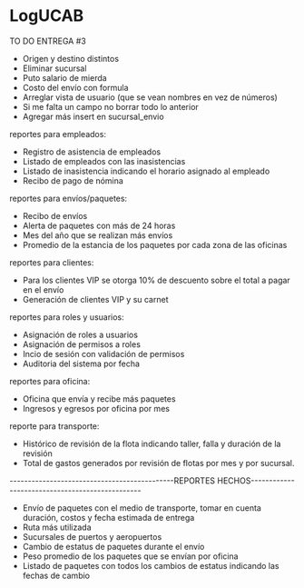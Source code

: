 # LogUCAB
TO DO ENTREGA #3
- Origen y destino distintos
- Eliminar sucursal
- Puto salario de mierda
- Costo del envío con formula
- Arreglar vista de usuario (que se vean nombres en vez de números)
- Si me falta un campo no borrar todo lo anterior 
- Agregar más insert en sucursal_envio

reportes para empleados:
 - Registro de asistencia de empleados
 - Listado de empleados con las inasistencias
 - Listado de inasistencia indicando el horario asignado al empleado
 - Recibo de pago de nómina

reportes para envíos/paquetes:
 - Recibo de envíos
 - Alerta de paquetes con más de 24 horas
 - Mes del año que se realizan más envíos
 - Promedio de la estancia de los paquetes por cada zona de las oficinas

reportes para clientes:
 - Para los clientes VIP se otorga 10% de descuento sobre el total a pagar en el envío
 - Generación de clientes VIP y su carnet

reportes para roles y usuarios:
 - Asignación de roles a usuarios
 - Asignación de permisos a roles
 - Incio de sesión con validación de permisos
 - Auditoria del sistema por fecha

reportes para oficina: 
 - Oficina que envía y recibe más paquetes
 - Ingresos y egresos por oficina por mes

reporte para transporte:
 - Histórico de revisión de la flota indicando taller, falla y duración de la revisión
 - Total de gastos generados por revisión de flotas por mes y por sucursal.



---------------------------------------------REPORTES HECHOS------------------------------------------------
 - Envío de paquetes con el medio de transporte, tomar en cuenta duración, costos y fecha estimada de entrega
 - Ruta más utilizada
 - Sucursales de puertos y aeropuertos
 - Cambio de estatus de paquetes durante el envío
 - Peso promedio de los paquetes que se envían por oficina
 - Listado de paquetes con todos los cambios de estatus indicando las fechas de cambio
